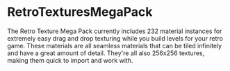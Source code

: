 # RetroTexturesMegaPack
The Retro Texture Mega Pack currently includes 232 material instances for extremely easy drag and drop texturing while you build levels for your retro game. These materials are all seamless materials that can be tiled infinitely and have a great amount of detail. They're all also 256x256 textures, making them quick to import and work with.
